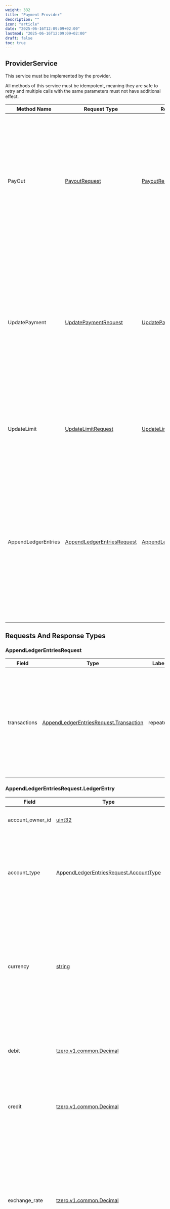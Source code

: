 ```yaml
---
weight: 332
title: "Payment Provider"
description: ""
icon: "article"
date: "2025-06-16T12:09:09+02:00"
lastmod: "2025-06-16T12:09:09+02:00"
draft: false
toc: true
---
```




<a name="tzero-v1-payment-ProviderService"></a>

## ProviderService
This service must be implemented by the provider.

All methods of this service must be idempotent, meaning they are safe to retry and multiple calls with the same parameters must not have additional effect.

| Method Name | Request Type | Response Type | Description |
| ----------- | ------------ | ------------- | ------------|
| PayOut | [PayoutRequest](#tzero-v1-payment-PayoutRequest) | [PayoutResponse](#tzero-v1-payment-PayoutResponse) | Network instructs the provider to execute a payout to the recipient. This method should be idempotent, meaning that multiple calls with the same parameters will have no additional effect. |
| UpdatePayment | [UpdatePaymentRequest](#tzero-v1-payment-UpdatePaymentRequest) | [UpdatePaymentResponse](#tzero-v1-payment-UpdatePaymentResponse) | Network provides an update on the status of a payment. This can be either a success or a failure. This method should be idempotent, meaning that multiple calls with the same parameters will have no additional effect. |
| UpdateLimit | [UpdateLimitRequest](#tzero-v1-payment-UpdateLimitRequest) | [UpdateLimitResponse](#tzero-v1-payment-UpdateLimitResponse) | This rpc is used to notify the provider about the changes in credit limit and/or credit usage. |
| AppendLedgerEntries | [AppendLedgerEntriesRequest](#tzero-v1-payment-AppendLedgerEntriesRequest) | [AppendLedgerEntriesResponse](#tzero-v1-payment-AppendLedgerEntriesResponse) | Network can send all the updates about ledger entries of the provider's accounts. It can be used to keep track of the provider's exposure to other participants and other important financial events. (see the list in the message below) |

 <!-- end services -->


##  Requests And Response Types


<a name="tzero-v1-payment-AppendLedgerEntriesRequest"></a>

### AppendLedgerEntriesRequest



| Field | Type | Label | Description |
| ----- | ---- | ----- | ----------- |
| transactions | [AppendLedgerEntriesRequest.Transaction](#tzero-v1-payment-AppendLedgerEntriesRequest-Transaction) | repeated | This is a list of transactions that were appended to the ledger of the provider. The transaction_id should be used to identify the transaction and ensure that it is processed only once. |







<a name="tzero-v1-payment-AppendLedgerEntriesRequest-LedgerEntry"></a>

### AppendLedgerEntriesRequest.LedgerEntry



| Field | Type | Label | Description |
| ----- | ---- | ----- | ----------- |
| account_owner_id | [uint32](#uint32) |  | 1 is network account, others are ids of participants |
| account_type | [AppendLedgerEntriesRequest.AccountType](#tzero-v1-payment-AppendLedgerEntriesRequest-AccountType) |  | account_type is the type of the account that the entry belongs to. It is used to categorize the entries and understand the nature of the financial event. |
| currency | [string](#string) |  | It is the currency of the entry. If the transaction contains entries with multiple currencies, the exchange_rate field should be provided to be used to convert the amounts to USD. |
| debit | [tzero.v1.common.Decimal](#tzero-v1-common-Decimal) |  | debit is the amount that was debited from the account. If the entry is a credit, this field should be 0. |
| credit | [tzero.v1.common.Decimal](#tzero-v1-common-Decimal) |  | credit is the amount that was credited to the account. If the entry is a debit, this field should be 0. |
| exchange_rate | [tzero.v1.common.Decimal](#tzero-v1-common-Decimal) |  | exchange_rate is the exchange rate of the currency to USD if the currency is not USD and the transaction contains entries with multiple currencies. Exchange rate for the base currency USD and the quote currency provided in the entry. |







<a name="tzero-v1-payment-AppendLedgerEntriesRequest-Transaction"></a>

### AppendLedgerEntriesRequest.Transaction



| Field | Type | Label | Description |
| ----- | ---- | ----- | ----------- |
| transaction_id | [uint64](#uint64) |  | transaction_id is an incrementally growing identifier for the transaction. It could have gaps and could be out of order, but it is unique for each transaction. |
| entries | [AppendLedgerEntriesRequest.LedgerEntry](#tzero-v1-payment-AppendLedgerEntriesRequest-LedgerEntry) | repeated | entries is a list of ledger entries that were appended to the ledger of the provider. Each entry represents a financial event that occurred in the provider's accounts. |
| pay_in | [AppendLedgerEntriesRequest.Transaction.PayIn](#tzero-v1-payment-AppendLedgerEntriesRequest-Transaction-PayIn) |  |  |
| payout_reservation | [AppendLedgerEntriesRequest.Transaction.PayoutReservation](#tzero-v1-payment-AppendLedgerEntriesRequest-Transaction-PayoutReservation) |  |  |
| payout | [AppendLedgerEntriesRequest.Transaction.Payout](#tzero-v1-payment-AppendLedgerEntriesRequest-Transaction-Payout) |  |  |
| provider_settlement | [AppendLedgerEntriesRequest.Transaction.ProviderSettlement](#tzero-v1-payment-AppendLedgerEntriesRequest-Transaction-ProviderSettlement) |  |  |
| fee_settlement | [AppendLedgerEntriesRequest.Transaction.FeeSettlement](#tzero-v1-payment-AppendLedgerEntriesRequest-Transaction-FeeSettlement) |  |  |
| payout_reservation_release | [AppendLedgerEntriesRequest.Transaction.PayoutReservationRelease](#tzero-v1-payment-AppendLedgerEntriesRequest-Transaction-PayoutReservationRelease) |  |  |







<a name="tzero-v1-payment-AppendLedgerEntriesRequest-Transaction-FeeSettlement"></a>

### AppendLedgerEntriesRequest.Transaction.FeeSettlement



| Field | Type | Label | Description |
| ----- | ---- | ----- | ----------- |
| fee_settlement_id | [uint64](#uint64) |  |  |







<a name="tzero-v1-payment-AppendLedgerEntriesRequest-Transaction-PayIn"></a>

### AppendLedgerEntriesRequest.Transaction.PayIn



| Field | Type | Label | Description |
| ----- | ---- | ----- | ----------- |
| payment_id | [uint64](#uint64) |  |  |







<a name="tzero-v1-payment-AppendLedgerEntriesRequest-Transaction-Payout"></a>

### AppendLedgerEntriesRequest.Transaction.Payout



| Field | Type | Label | Description |
| ----- | ---- | ----- | ----------- |
| payment_id | [uint64](#uint64) |  |  |







<a name="tzero-v1-payment-AppendLedgerEntriesRequest-Transaction-PayoutReservation"></a>

### AppendLedgerEntriesRequest.Transaction.PayoutReservation



| Field | Type | Label | Description |
| ----- | ---- | ----- | ----------- |
| payment_id | [uint64](#uint64) |  |  |







<a name="tzero-v1-payment-AppendLedgerEntriesRequest-Transaction-PayoutReservationRelease"></a>

### AppendLedgerEntriesRequest.Transaction.PayoutReservationRelease



| Field | Type | Label | Description |
| ----- | ---- | ----- | ----------- |
| payment_id | [uint64](#uint64) |  |  |







<a name="tzero-v1-payment-AppendLedgerEntriesRequest-Transaction-ProviderSettlement"></a>

### AppendLedgerEntriesRequest.Transaction.ProviderSettlement



| Field | Type | Label | Description |
| ----- | ---- | ----- | ----------- |
| settlement_id | [uint64](#uint64) |  |  |







<a name="tzero-v1-payment-AppendLedgerEntriesResponse"></a>

### AppendLedgerEntriesResponse



This message has no fields defined.






<a name="tzero-v1-payment-PayoutRequest"></a>

### PayoutRequest



| Field | Type | Label | Description |
| ----- | ---- | ----- | ----------- |
| payment_id | [uint64](#uint64) |  | payment id assigned by the network (provider should store this id to provide details in UpdatePayout later) |
| payout_id | [uint64](#uint64) |  | payout id assigned by the network (provider should store this id to provide details in UpdatePayout later) |
| currency | [string](#string) |  | currency of the payout (participant could support multiple currencies) This is the currency in which the payout should be made. |
| client_quote_id | [string](#string) |  | client quote id of the quote used for this payout (the provider provides the quote IDs in the UpdateQuote rpc) This is the identifier of the quote that was used to calculate the payout amount. |
| amount | [tzero.v1.common.Decimal](#tzero-v1-common-Decimal) |  | amount in currency of the payout This is the amount that should be paid out to the recipient. |
| payout_method | [tzero.v1.common.PaymentMethod](#tzero-v1-common-PaymentMethod) | optional | payout_method is the payment method for the payout, e.g. bank transfer, crypto transfer, etc. This is used to specify how the payout should be made. |
| pay_in_provider_id | [uint32](#uint32) |  | Pay-in provider id which initiated the pay out. |
| travel_rule_data | [PayoutRequest.TravelRuleData](#tzero-v1-payment-PayoutRequest-TravelRuleData) | optional | travel rule data for the payout |







<a name="tzero-v1-payment-PayoutRequest-TravelRuleData"></a>

### PayoutRequest.TravelRuleData



| Field | Type | Label | Description |
| ----- | ---- | ----- | ----------- |
| originator | [ivms101.Person](#ivms101-Person) | repeated | the natural or legal person that requests payment with originating provider |
| beneficiary | [ivms101.Person](#ivms101-Person) | repeated | the natural or legal person or legal arrangement who is identified by the originator as the receiver of the requested payment. |







<a name="tzero-v1-payment-PayoutResponse"></a>

### PayoutResponse



| Field | Type | Label | Description |
| ----- | ---- | ----- | ----------- |
| accepted | [PayoutResponse.Accepted](#tzero-v1-payment-PayoutResponse-Accepted) |  | Success response - means the payout was executed successfully and the payment is now complete. This happens when the payout is successfully processed by the payout provider, and the payment was made to the recipient. |
| failed | [PayoutResponse.Failed](#tzero-v1-payment-PayoutResponse-Failed) |  | Failure response - means the payout was not executed successfully, e.g. the payout provider could not process the payout. |







<a name="tzero-v1-payment-PayoutResponse-Accepted"></a>

### PayoutResponse.Accepted



This message has no fields defined.






<a name="tzero-v1-payment-PayoutResponse-Failed"></a>

### PayoutResponse.Failed



| Field | Type | Label | Description |
| ----- | ---- | ----- | ----------- |
| reason | [PayoutResponse.Failed.Reason](#tzero-v1-payment-PayoutResponse-Failed-Reason) |  |  |







<a name="tzero-v1-payment-UpdateLimitRequest"></a>

### UpdateLimitRequest
All the amounts are in USD


| Field | Type | Label | Description |
| ----- | ---- | ----- | ----------- |
| limits | [UpdateLimitRequest.Limit](#tzero-v1-payment-UpdateLimitRequest-Limit) | repeated | can contain one or more Limit messages, each representing a credit limit for a specific counterparty provider. |







<a name="tzero-v1-payment-UpdateLimitRequest-Limit"></a>

### UpdateLimitRequest.Limit



| Field | Type | Label | Description |
| ----- | ---- | ----- | ----------- |
| version | [int64](#int64) |  | Incrementally growing for the provider - same as in Ledger. |
| creditor_id | [int32](#int32) |  | the Id of the counterparty (creditor) provider, e.g. the provider that is providing the credit limit. It's usually the payOut provider, which provides the credit line to the payIn provider. |
| payout_limit | [tzero.v1.common.Decimal](#tzero-v1-common-Decimal) |  | payout_limit = credit_limit - credit_usage, negative value means credit limit is exceeded, e.g. if counterparty decreased credit limit |
| credit_limit | [tzero.v1.common.Decimal](#tzero-v1-common-Decimal) |  | This is the credit limit that the counterparty is willing to extend to the provider. |
| credit_usage | [tzero.v1.common.Decimal](#tzero-v1-common-Decimal) |  | This is the credit usage that the provider has used so far. It is the sum of all payouts made by the provider minus the settlement net (settlement balance). It could be negative if the provider has received more in settlements than made payouts (pre-settlement). |







<a name="tzero-v1-payment-UpdateLimitResponse"></a>

### UpdateLimitResponse
Empty message - means no response is needed.


This message has no fields defined.






<a name="tzero-v1-payment-UpdatePaymentRequest"></a>

### UpdatePaymentRequest



| Field | Type | Label | Description |
| ----- | ---- | ----- | ----------- |
| payment_id | [uint64](#uint64) |  | payment_id is a payment id in the T-0 network. |
| payment_client_id | [string](#string) |  | payment_client_id is a payment id assigned by the client, this is the same id that was provided in the CreatePaymentRequest. |
| accepted | [UpdatePaymentRequest.Accepted](#tzero-v1-payment-UpdatePaymentRequest-Accepted) |  | Accepted response - means the payout was accepted by the pay-out provider and pay-out provider is obligated to make a pay-out. |
| failed | [UpdatePaymentRequest.Failed](#tzero-v1-payment-UpdatePaymentRequest-Failed) |  | Payment failed and would not be retried. |
| confirmed | [UpdatePaymentRequest.Confirmed](#tzero-v1-payment-UpdatePaymentRequest-Confirmed) |  | Confirmed response - final state meaning the payout was executed successfully and the payment is now complete. This happens when the payout is successfully processed by the payout provider, and the payment was made to the recipient. |







<a name="tzero-v1-payment-UpdatePaymentRequest-Accepted"></a>

### UpdatePaymentRequest.Accepted



| Field | Type | Label | Description |
| ----- | ---- | ----- | ----------- |
| payout_amount | [tzero.v1.common.Decimal](#tzero-v1-common-Decimal) |  | amount in currency of the payout |







<a name="tzero-v1-payment-UpdatePaymentRequest-Confirmed"></a>

### UpdatePaymentRequest.Confirmed



| Field | Type | Label | Description |
| ----- | ---- | ----- | ----------- |
| paid_out_at | [google.protobuf.Timestamp](#google-protobuf-Timestamp) |  | time of the payout |
| receipt | [tzero.v1.common.PaymentReceipt](#tzero-v1-common-PaymentReceipt) |  | Payment receipt might contain metadata about payment recognizable by pay-in provider. |







<a name="tzero-v1-payment-UpdatePaymentRequest-Failed"></a>

### UpdatePaymentRequest.Failed



| Field | Type | Label | Description |
| ----- | ---- | ----- | ----------- |
| reason | [UpdatePaymentRequest.Failed.Reason](#tzero-v1-payment-UpdatePaymentRequest-Failed-Reason) |  |  |







<a name="tzero-v1-payment-UpdatePaymentResponse"></a>

### UpdatePaymentResponse



This message has no fields defined.





 <!-- end messages -->


<a name="tzero-v1-payment-AppendLedgerEntriesRequest-AccountType"></a>

### AppendLedgerEntriesRequest.AccountType


| Name | Number | Description |
| ---- | ------ | ----------- |
| ACCOUNT_TYPE_UNSPECIFIED | 0 |  |
| ACCOUNT_TYPE_USER_PAYABLE | 10 | Reflects the user's payable balance, the amount that the provider owes to the user. |
| ACCOUNT_TYPE_CASH | 20 | Reflects the cash balance of the provider. |
| ACCOUNT_TYPE_RESERVE | 30 | This is the reserve account of the provider, which reflects the reserve of balance to reduce the limit available from one provider to another. |
| ACCOUNT_TYPE_RESERVE_USAGE | 40 | This is the mirror account for the reserve. To keep the double entry accounting principle. |
| ACCOUNT_TYPE_PROVIDER_PAYABLE | 50 | Reflects how much the provider owes to the network or other participants. |
| ACCOUNT_TYPE_PROVIDER_RECEIVABLE | 60 | Reflects how much the provider is owed by the network or other participants. |
| ACCOUNT_TYPE_PROVIDER_SETTLEMENT | 70 | Reflects the settlement balance of the provider with the network or other participants. |
| ACCOUNT_TYPE_FEE_PAYABLE | 80 | Reflects the fees that the provider owes to the network. |
| ACCOUNT_TYPE_FEE_RECEIVABLE | 90 | Reflects the fees that the network is owed by the provider. |
| ACCOUNT_TYPE_FEE_EXPENSE | 100 | Reflects the fees that the provider has to pay for the services provided by the network. |
| ACCOUNT_TYPE_FEE_SETTLEMENT | 110 |  |



<a name="tzero-v1-payment-PayoutResponse-Failed-Reason"></a>

### PayoutResponse.Failed.Reason


| Name | Number | Description |
| ---- | ------ | ----------- |
| REASON_UNSPECIFIED | 0 |  |



<a name="tzero-v1-payment-UpdatePaymentRequest-Failed-Reason"></a>

### UpdatePaymentRequest.Failed.Reason


| Name | Number | Description |
| ---- | ------ | ----------- |
| REASON_UNSPECIFIED | 0 |  |


 <!-- end enums -->

